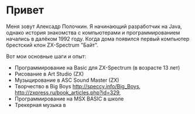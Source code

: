 # Привет
Меня зовут Алексадр Полочкин. Я начинающий разработчик на Java, однако история знакомства с компьютерами и программированием начались в далёком 1992 году.
Когда дома появился первый компьютер брестский клон ZX-Spectrum "Байт".

Вот мои основные шаги и опыт:
- Программирование на Basic для ZX-Spectrum (в возрасте 13 лет)
- Рисование в Art Studio (ZX)
- Музыцирование в ASC Sound Master (ZX)
- Творчество в Big Boys http://speccy.info/Big_Boys, http://zxpress.ru/book_articles.php?id=329, 
- Программирование на MSX BASIC в школе
- Трекерная музыка в 


<!---
AlexPolkinRu/AlexPolkinRu is a ✨ special ✨ repository because its `README.md` (this file) appears on your GitHub profile.
You can click the Preview link to take a look at your changes.
--->
